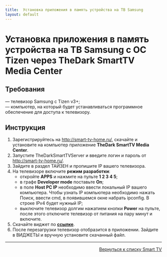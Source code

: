 ```yaml
---
title:  Установка приложения в память устройства на ТВ Samsung
layout: default
---
```


# Установка приложения в память устройства на ТВ Samsung с ОС Tizen через TheDark SmartTV Media Center

## Требования
— телевизор Samsung c Tizen v3+;  
— компьютер, на который будет устанавливаться программное обеспечение для доступа к телевизору.

## Инструкция
1. Зарегистрируйтесь на <a href="http://smart-tv-home.ru" target="_blank" rel="noopener noreferrer">http://smart-tv-home.ru/</a>, скачайте и установите на компьютер приложение **TheDark SmartTV Media Center**.
2. Запустите TheDarkSmartTVServer и введите логин и пароль от <a href="http://smart-tv-home.ru" target="_blank" rel="noopener noreferrer">http://smart-tv-home.ru/</a>.
3. Зайдите в раздел ТАЙЗЕН и пропишите IP вашего телевизора.
4. На телевизоре включите **режим разработки**:
    - откройте **APPS** и нажмите на пульте **1 2 3 4 5**;
    - в графе **Developer mode** поставьте **On**;
    - в поле **Host PC IP** необходимо ввести локальный IP вашего компьютера.
      Чтобы узнать IP компьютера необходимо нажать Поиск, ввести cmd, в появившемся окне набрать ipconfig. В строке IPv4 будет нужный IP;
    - выключите телевизор долгим нажатием кнопки **Power** на пульте, после этого отключите телевизор от питания на пару минут и включите.
  5. Скачайте виджет по <a href="https://cdnservices.link/dl/tizen/kinopub.tv.wgt" target="_blank" rel="noopener noreferrer">**ссылке**</a>.
  6. После перезагрузки телевизор отобразится в приложении. Зайдите в ВИДЖЕТЫ и вручную установите скачанный файл.

---
<p align="right"><a href="https://lazykpub.github.io/Lazykpub/pages/smarttv">Вернуться к списку Smart TV</a></p>
